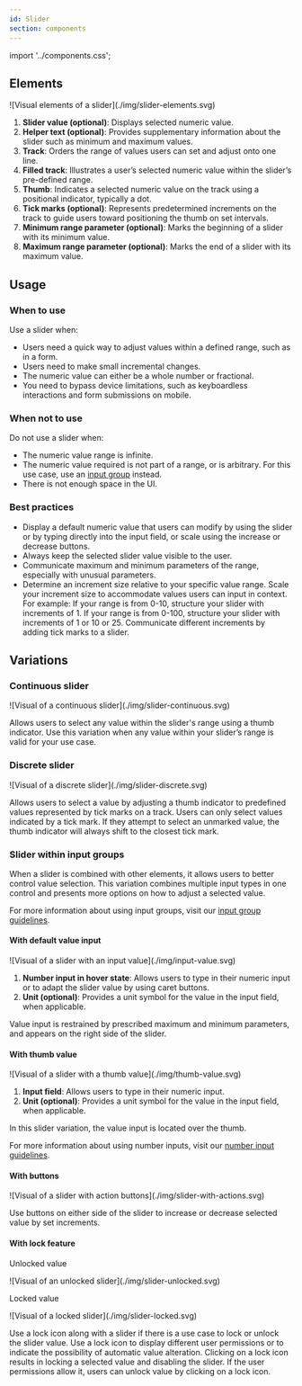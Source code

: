 ```yaml
---
id: Slider
section: components
---
```


import '../components.css';
 
## Elements

<div class="ws-docs-content-img">![Visual elements of a slider](./img/slider-elements.svg)</div>

1. **Slider value (optional)**: Displays selected numeric value.
2. **Helper text (optional)**: Provides supplementary information about the slider such as minimum and maximum values.
3. **Track**: Orders the range of values users can set and adjust onto one line.
4. **Filled track**: Illustrates a user’s selected numeric value within the slider’s pre-defined range.
5. **Thumb**: Indicates a selected numeric value on the track using a positional indicator, typically a dot.
6. **Tick marks (optional)**: Represents predetermined increments on the track to guide users toward positioning the thumb on set intervals.
7. **Minimum range parameter (optional)**: Marks the beginning of a slider with its minimum value.
8. **Maximum range parameter (optional)**: Marks the end of a slider with its maximum value.
 
## Usage
### When to use
Use a slider when:
* Users need a quick way to adjust values within a defined range, such as in a form.
* Users need to make small incremental changes.
* The numeric value can either be a whole number or fractional.
* You need to bypass device limitations, such as keyboardless interactions and form submissions on mobile.
 
### When not to use
Do not use a slider when:
* The numeric value range is infinite.
* The numeric value required is not part of a range, or is arbitrary. For this use case, use an [input group](/components/input-group)
instead.
* There is not enough space in the UI.
 
### Best practices
* Display a default numeric value that users can modify by using the slider or by typing directly into the input field, or scale using the increase or decrease buttons.
* Always keep the selected slider value visible to the user.
* Communicate maximum and minimum parameters of the range, especially with unusual parameters.
* Determine an increment size relative to your specific value range. Scale your increment size to accommodate values users can input in context. For example: If your range is from 0-10, structure your slider with increments of 1. If your range is from 0-100, structure your slider with increments of 1 or 10 or 25. Communicate different increments by adding tick marks to a slider.
 
## Variations
 
### Continuous slider

<div class="ws-docs-content-img">![Visual of a continuous slider](./img/slider-continuous.svg)</div>
 
Allows users to select any value within the slider's range using a thumb indicator. Use this variation when any value within your slider’s range is valid for your use case.
 
### Discrete slider
 
<div class="ws-docs-content-img">![Visual of a discrete slider](./img/slider-discrete.svg)</div>

Allows users to select a value by adjusting a thumb indicator to predefined values represented by tick marks on a track. Users can only select values indicated by a tick mark.  If they attempt to select an unmarked value, the thumb indicator will always shift to the closest tick mark.
 
### Slider within input groups
 
When a slider is combined with other elements, it allows users to better control value selection.
This variation combines multiple input types in one control and presents more options on how to adjust a selected value.
 
For more information about using input groups, visit our [input group guidelines](/components/input-group/design-guidelines).
 
 #### With default value input

<div class="ws-docs-content-img">![Visual of a slider with an input value](./img/input-value.svg)</div>
 
1. **Number input in hover state**: Allows users to type in their numeric input or to adapt the slider value by using caret buttons.
2. **Unit (optional)**: Provides a unit symbol for the value in the input field, when applicable.
 
Value input is restrained by prescribed maximum and minimum parameters, and appears on the right side of the slider.

#### With thumb value

<div class="ws-docs-content-img">![Visual of a slider with a thumb value](./img/thumb-value.svg)</div>
 
1. **Input field**: Allows users to type in their numeric input.
2. **Unit (optional)**: Provides a unit symbol for the value in the input field, when applicable.
 
In this slider variation, the value input is located over the thumb.
 
For more information about using number inputs, visit our [number input guidelines](/components/number-input/design-guidelines).

#### With buttons
 
<div class="ws-docs-content-img">![Visual of a slider with action buttons](./img/slider-with-actions.svg)</div>
 
Use buttons on either side of the slider to increase or decrease selected value by set increments.
 
#### With lock feature
 
Unlocked value

<div class="ws-docs-content-img">![Visual of an unlocked slider](./img/slider-unlocked.svg)</div>
 
Locked value

<div class="ws-docs-content-img">![Visual of a locked slider](./img/slider-locked.svg)</div>
 
Use a lock icon along with a slider if there is a use case to lock or unlock the slider value. Use a lock icon to display different user permissions or to indicate the possibility of automatic value alteration. Clicking on a lock icon results in locking a selected value and disabling the slider. If the user permissions allow it, users can unlock value by clicking on a lock icon.
